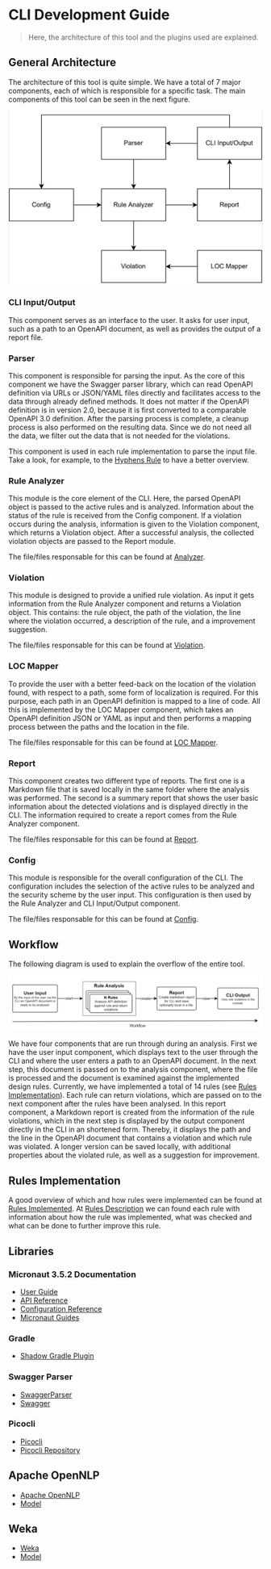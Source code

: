 # CLI Development Guide
> Here, the architecture of this tool and the plugins used are explained.

## General Architecture

The architecture of this tool is quite simple. We have a total of 7 major components, each of which is responsible for a specific task. The main components of this tool can be seen in the next figure.

![Diagram](../docs/img/architecture.png)

### CLI Input/Output

This component serves as an interface to the user. It asks for user input, such as a path to an OpenAPI document, as well as provides the output of a report file.

### Parser

This component is responsible for parsing the input. As the core of this component we have the Swagger parser library, which can read OpenAPI definition via URLs or JSON/YAML files directly and facilitates access to the data through already defined methods. It does not matter if the OpenAPI definition is in version 2.0, because it is first converted to a comparable OpenAPI 3.0 definition. After the parsing process is complete, a cleanup process is also performed on the resulting data. Since we do not need all the data, we filter out the data that is not needed for the violations.

This component is used in each rule implementation to parse the input file. Take a look, for example, to the [Hyphens Rule](./src/main/java/rest/studentproject/rule/rules/HyphensRule.java) to have a better overview.

### Rule Analyzer

This module is the core element of the CLI. Here, the parsed OpenAPI object is passed to the active rules and is analyzed. Information about the status of the rule is received from the Config
component. If a violation occurs during the analysis, information is given to the Violation component, which returns a Violation object. After a successful analysis, the collected violation objects are passed to the Report module.

The file/files responsable for this can be found at [Analyzer](./src/main/java/rest/studentproject/analyzer).

### Violation

This module is designed to provide a unified rule violation. As input it gets information
from the Rule Analyzer component and returns a Violation object. This contains: the rule object,
the path of the violation, the line where the violation occurred, a description of the rule, and a improvement suggestion.

The file/files responsable for this can be found at [Violation](./src/main/java/rest/studentproject/rule).

### LOC Mapper

To provide the user with a better feed-back on the location of the violation found, with respect
to a path, some form of localization is required. For this purpose, each path in an OpenAPI definition is mapped to a line of code. All this is implemented by the LOC Mapper component, which takes an OpenAPI definition JSON or YAML as input and then performs a mapping process between the paths and the location in the file.

The file/files responsable for this can be found at [LOC Mapper](./src/main/java/rest/studentproject/analyzer).

### Report

This component creates two different type of reports. The first one is a Markdown file that is
saved locally in the same folder where the analysis was performed. The second is a summary report that shows the user basic information about the detected violations and is displayed directly in the CLI. The information required to create a report comes from the Rule Analyzer component.

The file/files responsable for this can be found at [Report](./src/main/java/rest/studentproject/report).
### Config

This module is responsible for the overall configuration of the CLI. The configuration includes
the selection of the active rules to be analyzed and the security scheme by the user input. This configuration is then used by the Rule Analyzer and CLI Input/Output component.

The file/files responsable for this can be found at [Config](./src/main/java/rest/studentproject/utility).

## Workflow

The following diagram is used to explain the overflow of the entire tool. 

![Workflow](../docs/img/workflow.png)

We have four components that are run through during an analysis. First we have the user input component, which displays text to the user through the CLI and where the user enters a path to an OpenAPI document. In the next step, this document is passed on to the analysis component, where the file is processed and the document is examined against the implemented design rules. Currently, we have implemented a total of 14 rules (see [Rules Implementation](#rules-implementation)). Each rule can return violations, which are passed on to the next component after the rules have been analysed. In this report component, a Markdown report is created from the information of the rule violations, which in the next step is displayed by the output component directly in the CLI in an shortened form. Thereby, it displays the path and the line in the OpenAPI document that contains a violation and which rule was violated. A longer version can be saved locally, with additional properties about the violated rule, as well as a suggestion for improvement.

## Rules Implementation

A good overview of which and how rules were implemented can be found at [Rules Implemented](../docs/Rules/readme.md). At [Rules Description](../docs/Rules/Implemented-Rules/) we can found each rule with information about how the rule was implemented, what was checked and what can be done to further improve this rule.
## Libraries

### Micronaut 3.5.2 Documentation

- [User Guide](https://docs.micronaut.io/3.5.2/guide/index.html)
- [API Reference](https://docs.micronaut.io/3.5.2/api/index.html)
- [Configuration Reference](https://docs.micronaut.io/3.5.2/guide/configurationreference.html)
- [Micronaut Guides](https://guides.micronaut.io/index.html)

### Gradle

- [Shadow Gradle Plugin](https://plugins.gradle.org/plugin/com.github.johnrengelman.shadow)

### Swagger Parser

- [SwaggerParser](https://github.com/swagger-api/swagger-parser)
- [Swagger](https://swagger.io)

### Picocli

- [Picocli](https://picocli.info)
- [Picocli Repository](https://github.com/remkop/picocli)

## Apache OpenNLP
- [Apache OpenNLP](https://opennlp.apache.org)
- [Model](models/en-pos-maxent.bin)

## Weka

- [Weka](https://www.cs.waikato.ac.nz/ml/weka/)
- [Model](models/request_model.dat)
